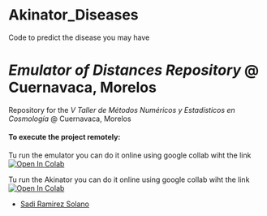 # Akinator_Diseases
Code to predict the disease you may have


# *Emulator of Distances Repository* @ Cuernavaca, Morelos

Repository for the *V Taller de Métodos Numéricos y Estadísticos en Cosmología* @ Cuernavaca, Morelos


#### To execute the project remotely:
Tu run the emulator you can do it online using google collab wiht the link
[![Open In Colab](https://colab.research.google.com/assets/colab-badge.svg)]([[https://drive.google.com/file/d/1fy4YLNOoITZvrvfIvaBfCPhI-ZTDdgUU/view?usp=sharing](https://colab.research.google.com/drive/1ycnoyPB0a7RiVS1p2Ras9o4CMigV_KSW?usp=sharing](https://colab.research.google.com/drive/1ycnoyPB0a7RiVS1p2Ras9o4CMigV_KSW?usp=sharing)))


Tu run the Akinator you can do it online using google collab wiht the link
[![Open In Colab](https://colab.research.google.com/assets/colab-badge.svg)]([[https://drive.google.com/file/d/1fy4YLNOoITZvrvfIvaBfCPhI-ZTDdgUU/view?usp=sharing](https://colab.research.google.com/drive/1BT3Zg_hp1K3Cfg407zbyh7G46566hzmg?usp=sharing](https://colab.research.google.com/drive/1BT3Zg_hp1K3Cfg407zbyh7G46566hzmg?usp=sharing)))


- [Sadi Ramirez Solano](mailto:sadiramirez@estudiantes.fisica.unam.mx)

